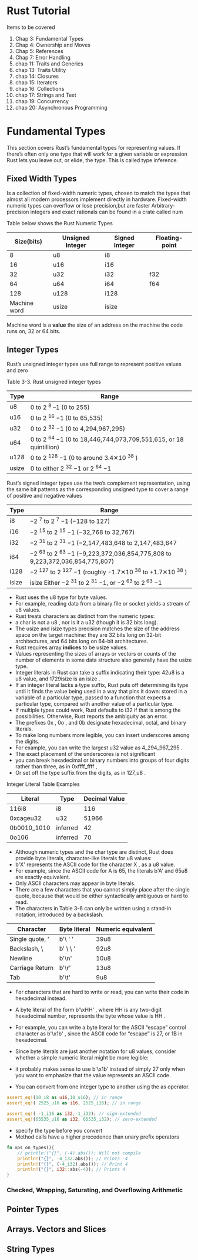 # Rust Tutorial 
Items to be covered 

1. Chap 3: Fundamental Types 
2. Chap 4: Ownership and Moves
3. Chap 5: References 
4. Chap 7: Error Handling
5. chap 11: Traits and Generics
6. chap 13: Traits Utility
7. chap 14: Closures
8. chap 15: Iterators 
9. chap 16: Collections 
10. chap 17: Strings and Text 
11. chap 19: Concurrency 
12. chap 20: Asynchronous Programming


# Fundamental Types 

This section covers Rust’s fundamental types for representing values. If there’s often only one type that will work for 
a given variable or expression Rust lets you leave out, or elide, the type. This is called type inference.

## Fixed Width Types 
 Is a collection of fixed-width numeric types, chosen to match the types that almost all modern processors implement 
 directly in hardware.  Fixed-width numeric types can overflow or lose precision,but are faster
 Arbitrary-precision integers and exact rationals can be found in a crate called num

Table below shows the Rust Numeric Types

| Size(bits) | Unsigned Integer | Signed Integer | Floating-point |
|------------|------------------| ---------------| ---------------|
| 8          | u8               | i8             |                |
| 16          | u16               | i16          |                |
| 32          | u32               | i32          |  f32           |
| 64          | u64               | i64          |   f64          |
| 128         | u128               | i128        |                |
| Machine word| usize              | isize       |                |

 Machine word is a **value** the size of an address on the machine the code runs on, 32 or 64 bits.

## Integer Types

Rust’s unsigned integer types use full range to represent positive values and zero

Table 3-3. Rust unsigned integer types

| Type  | Range                      |
| ----- | ------------------------- |
| u8    | 0 to 2 <sup>8</sup> –1 (0 to 255)     |
| u16   | 0 to 2 <sup>16</sup> −1 (0 to 65,535) |
| u32   | 0 to 2 <sup>32</sup> −1 (0 to 4,294,967,295) |
| u64   | 0 to 2 <sup>64</sup> −1 (0 to 18,446,744,073,709,551,615, or 18 quintillion) |
| u128  | 0 to 2 <sup>128</sup> −1 (0 to around 3.4✕10 <sup> 38</sup> ) |
| usize | 0 to either 2 <sup>32</sup> −1 or 2 <sup>64</sup> −1 |

Rust’s signed integer types use the two’s complement representation, using the same
bit patterns as the corresponding unsigned type to cover a range of positive and negative values

| Type  | Range                      |
| ----- | ------------------------- |
| i8    | −2 <sup>7</sup> to 2 <sup>7</sup> −1 (−128 to 127)    |
| i16   | −2 <sup>15</sup> to 2 <sup>15</sup> −1 (−32,768 to 32,767) |
| i32   | −2 <sup>31</sup> to 2 <sup>31</sup> −1 (−2,147,483,648 to 2,147,483,647 |
| i64   | −2 <sup>63</sup> to 2 <sup>63</sup> −1 (−9,223,372,036,854,775,808 to 9,223,372,036,854,775,807) |
| i128  | −2 <sup>127</sup> to 2 <sup>127</sup> −1 (roughly -1.7✕10 <sup>38</sup> to +1.7✕10 <sup>38</sup> ) |
| isize | isize Either −2 <sup>31</sup> to 2 <sup>31</sup> −1, or −2 <sup>63</sup> to 2<sup> 63</sup> −1 |

* Rust uses the u8 type for byte values. 
* For example, reading data from a binary file or socket yields a stream of u8 values.
* Rust treats characters as distinct from the numeric types: 
* a char is not a u8 , nor is it a u32 (though it is 32 bits long).
* The usize and isize types precision matches the size of the address space on the target machine: they are
  32 bits long on 32-bit architectures, and 64 bits long on 64-bit architectures.
* Rust requires array **indices** to be usize values. 
* Values representing the sizes of arrays or   vectors or counts of the number of elements in some data structure also generally
  have the usize type.
* Integer literals in Rust can take a suffix indicating their type: 42u8 is a u8 value, and
  1729isize is an isize . 
* If an integer literal lacks a type suffix, Rust puts off determining its type until it finds the value being used in a way that pins it down: stored in a
  variable of a particular type, passed to a function that expects a particular type, compared with another value of 
  a particular type. 
* If  multiple types could work, Rust defaults to i32 if that is among the possibilities. Otherwise, Rust reports the ambiguity as an error.
* The prefixes 0x , 0o , and 0b designate hexadecimal, octal, and binary literals.
* To make long numbers more legible, you can insert underscores among the digits.
* For example, you can write the largest u32 value as 4_294_967_295 . 
* The exact placement of the underscores is not significant 
* you can break hexadecimal or binary numbers into groups of four digits rather than three, as in 0xffff_ffff , 
* Or set off the  type suffix from the digits, as in 127_u8 .


Integer Literal Table Examples 

| Literal  | Type     | Decimal Value |
| -------- | -------- | ------------- |
| 116i8    | i8       | 116           |
| 0xcageu32| u32       | 51966       |
| 0b0010_1010| inferred | 42 |
| 0o106     | inferred | 70|


 * Although numeric types and the char type are distinct, Rust does provide byte literals, character-like literals for 
u8 values: 
 * b'X' represents the ASCII code for the character X , as a u8 value. 
 * For example, since the ASCII code for A is 65, the literals b'A' and 65u8 are exactly equivalent. 
 * Only ASCII characters may appear in byte literals.
 * There are a few characters that you cannot simply place after the single quote,
because that would be either syntactically ambiguous or hard to read. 
 * The characters in Table 3-6 can only be written using a stand-in notation, introduced by a backslash.

| Character | Byte literal | Numeric equivalent |
|----------| ------------- | ------------------ |
| Single quote, ' | b'\ ' '   | 39u8              | 
| Backslash, \ | b' \ \ '   | 92u8              | 
| Newline | b'\n'   | 10u8              | 
| Carriage Return  | b'\r'   | 13u8              | 
| Tab | b'\t'   | 9u8              | 

* For characters that are hard to write or read, you can write their code in hexadecimal
instead. 
* A byte literal of the form b'\xHH' , where HH is any two-digit hexadecimal
number, represents the byte whose value is HH . 
* For example, you can write a byte literal for the ASCII “escape” control character as b'\x1b' , since the ASCII code for
“escape” is 27, or 1B in hexadecimal. 
* Since byte literals are just another notation for u8 values, consider whether a simple numeric literal might be more legible: 
* it probably makes sense to use b'\x1b' instead of simply 27 only when you want to emphasize that the value represents an ASCII code.

* You can convert from one integer type to another using the as operator.

```rust
assert_eq!(10_i8 as u16,10_u16); // in range
assert_eq!( 2525_u16 as i16, 2525_i16); // in range

assert_eq!( -1_i16 as i32,-1_i32); // sign-extended
assert_eq!(65535_u16 as i32, 65535_i32); // zero-extended
```
* specify the type before you convert 
* Method calls have a higher precedence than unary prefix operators
```rust
fn ops_on_types(){
    // println!("{}", (-4).abs()); Will not compile
    println!("{}", -4_i32.abs()); // Prints -4 
    println!("{}", (-4_i32).abs()); // Print 4
    println!("{}", i32::abs(-4)); // Prints 4
}
```
### Checked, Wrapping, Saturating, and Overflowing Arithmetic
### 
## Pointer Types 
## Arrays. Vectors and Slices 
## String Types 
